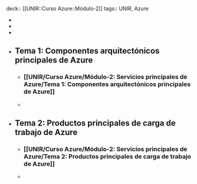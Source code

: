 deck:: [[UNIR::Curso Azure::Módulo-2]]
tags:: UNIR, Azure

-
-
-
- ## Tema 1: Componentes arquitectónicos principales de Azure
	- ### [[UNIR/Curso Azure/Módulo-2: Servicios principales de Azure/Tema 1: Componentes arquitectónicos principales de Azure]]
	-
- ## Tema 2: Productos principales de carga de trabajo de Azure
	- ### [[UNIR/Curso Azure/Módulo-2: Servicios principales de Azure/Tema 2: Productos principales de carga de trabajo de Azure]]
	-